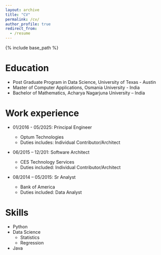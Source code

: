 ```yaml
---
layout: archive
title: "CV"
permalink: /cv/
author_profile: true
redirect_from:
  - /resume
---
```


{% include base_path %}

Education
======
* Post Graduate Program in Data Science, University of Texas - Austin
* Master of Computer Applications, Osmania University - India
* Bachelor of Mathematics, Acharya Nagarjuna University – India


Work experience
======
* 01/2016 - 05/2025: Principal Engineer
  * Optum Technologies
  * Duties includes: Individual Contributor/Architect

* 06/2015 – 12/201: Software Architect
  * CES Technology Services
  * Duties included: Individual Contributor/Architect

* 08/2014 – 05/2015: Sr Analyst
  * Bank of America
  * Duties included: Data Analyst




Skills
======
* Python
* Data Science
  * Statistics
  * Regression
* Java

<!-- Publications
======
  <ul>{% for post in site.publications reversed %}
    {% include archive-single-cv.html %}
  {% endfor %}</ul>

Talks
======
  <ul>{% for post in site.talks reversed %}
    {% include archive-single-talk-cv.html  %}
  {% endfor %}</ul>

Teaching
======
  <ul>{% for post in site.teaching reversed %}
    {% include archive-single-cv.html %}
  {% endfor %}</ul>

Service and leadership
======
* Currently signed in to 43 different slack teams -->
